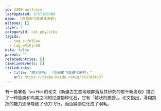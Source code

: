 ```yaml
---
id: 1208-unlfrmza
lastUpdated: 1757166789
name: 「鸟是由飞鱼进化来的」
aliases: []
layer: 7
categoryId: cat_p6yJicbx
tagIds:
  - tag_z-fW3Ea4
  - tag_wK1Gjc5B
nsfw: false
parent: ""
relatedEntries: []
timelineEvents: []
titledLinks:
  - title: "相关链接: 「鸟是由飞鱼进化来的」"
    url: https://tieba.baidu.com/p/7637834437
---
```


有一篇署名 Tao Hai 的论文《新疆古生态地理群落及其研究的若干新发现》描述了一种鱼类和鸟类之间的过渡物种化石，它有「鳍状的翅膀」。论文指出，滑翔跳跃的能力逐渐导致了动力飞行，而鱼鳞则进化成了羽毛。